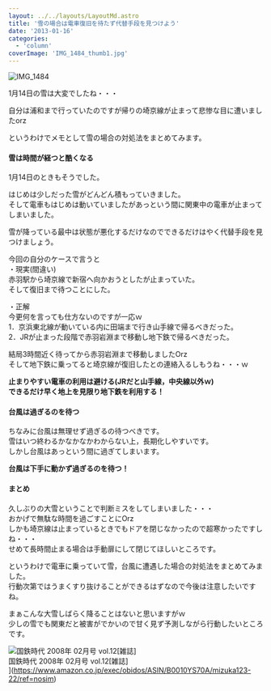 ```yaml
---
layout: ../../layouts/LayoutMd.astro
title: '雪の場合は電車復旧を待たず代替手段を見つけよう'
date: '2013-01-16'
categories:
  - 'column'
coverImage: 'IMG_1484_thumb1.jpg'
---
```


![IMG_1484](/archive/images/IMG_1484_thumb.jpg 'IMG_1484')

1月14日の雪は大変でしたね・・・

自分は浦和まで行っていたのですが帰りの埼京線が止まって悲惨な目に遭いましたorz

というわけでメモとして雪の場合の対処法をまとめてみます。

#### 雪は時間が経つと酷くなる

1月14日のときもそうでした。

はじめは少しだった雪がどんどん積もっていきました。  
そして電車もはじめは動いていましたがあっという間に関東中の電車が止まってしまいました。

雪が降っている最中は状態が悪化するだけなのでできるだけはやく代替手段を見つけましょう。

今回の自分のケースで言うと  
・現実(間違い)  
赤羽駅から埼京線で新宿へ向かおうとしたが止まっていた。  
そして復旧まで待つことにした。

・正解  
今更何を言っても仕方ないのですが一応ｗ  
1．京浜東北線が動いている内に田端まで行き山手線で帰るべきだった。  
2．JRが止まった段階で赤羽岩淵まで移動し地下鉄で帰るべきだった。

結局3時間近く待ってから赤羽岩淵まで移動しましたOrz  
そして地下鉄に乗ってると埼京線が復旧したとの連絡入るしもうね・・・ｗ

**止まりやすい電車の利用は避ける(JRだと山手線，中央線以外ｗ)  
できるだけ早く地上を見限り地下鉄を利用する！**

#### 台風は過ぎるのを待つ

ちなみに台風は無理せず過ぎるの待つべきです。  
雪はいつ終わるかなかなかわからない上，長期化しやすいです。  
しかし台風はあっという間に過ぎてしまいます。

**台風は下手に動かず過ぎるのを待つ！**

#### まとめ

久しぶりの大雪ということで判断ミスをしてしまいました・・・  
おかげで無駄な時間を過ごすことにOrz  
しかも埼京線は止まっているときでもドアを閉じなかったので超寒かったですしね・・・  
せめて長時間止まる場合は手動扉にして閉じてほしいところです。

というわけで電車に乗っていて雪，台風に遭遇した場合の対処法をまとめてみました。  
行動次第ではうまくすり抜けることができるはずなので今後は注意したいですね。

まぁこんな大雪しばらく降ることはないと思いますがｗ  
少しの雪でも関東だと被害がでかいので甘く見ず予測しながら行動したいところです。

![国鉄時代 2008年 02月号 vol.12[雑誌]](/archive/images/51JivrvU%2BwL._SL160_.jpg)  
国鉄時代 2008年 02月号 vol.12\[雑誌\]  
](https://www.amazon.co.jp/exec/obidos/ASIN/B0010YS70A/mizuka123-22/ref=nosim)
